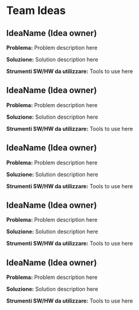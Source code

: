 # Team Ideas

## IdeaName (Idea owner)
**Problema:** Problem description here

**Soluzione:** Solution description here

**Strumenti SW/HW da utilizzare:** Tools to use here


## IdeaName (Idea owner)
**Problema:** Problem description here

**Soluzione:** Solution description here

**Strumenti SW/HW da utilizzare:** Tools to use here

## IdeaName (Idea owner)
**Problema:** Problem description here

**Soluzione:** Solution description here

**Strumenti SW/HW da utilizzare:** Tools to use here

## IdeaName (Idea owner)
**Problema:** Problem description here

**Soluzione:** Solution description here

**Strumenti SW/HW da utilizzare:** Tools to use here

## IdeaName (Idea owner)
**Problema:** Problem description here

**Soluzione:** Solution description here

**Strumenti SW/HW da utilizzare:** Tools to use here
